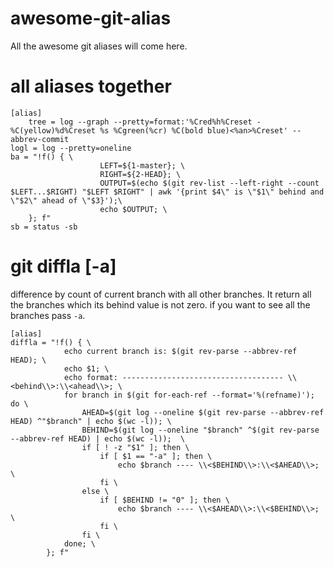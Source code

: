 # awesome-git-alias
All the awesome git aliases will come here.

# all aliases together

    [alias]
        tree = log --graph --pretty=format:'%Cred%h%Creset -%C(yellow)%d%Creset %s %Cgreen(%cr) %C(bold blue)<%an>%Creset' --abbrev-commit
	logl = log --pretty=oneline
	ba = "!f() { \
		                LEFT=${1-master}; \
		                RIGHT=${2-HEAD}; \
		                OUTPUT=$(echo $(git rev-list --left-right --count $LEFT...$RIGHT) "$LEFT $RIGHT" | awk '{print $4\" is \"$1\" behind and \"$2\" ahead of \"$3}');\
		                echo $OUTPUT; \
		}; f"
	sb = status -sb

# git diffla [-a]
difference by count of current branch with all other branches. It return all the branches which its behind value is not zero. if you want to see all the branches pass `-a`.

    [alias]
	diffla = "!f() { \
				echo current branch is: $(git rev-parse --abbrev-ref HEAD); \
				echo $1; \
				echo format: ------------------------------------ \\<behind\\>:\\<ahead\\>; \
				for branch in $(git for-each-ref --format='%(refname)'); do \
					AHEAD=$(git log --oneline $(git rev-parse --abbrev-ref HEAD) ^"$branch" | echo $(wc -l)); \
					BEHIND=$(git log --oneline "$branch" ^$(git rev-parse --abbrev-ref HEAD) | echo $(wc -l));  \
					if [ ! -z "$1" ]; then \
						if [ $1 == "-a" ]; then \
							echo $branch ---- \\<$BEHIND\\>:\\<$AHEAD\\>; \
						fi \
					else \
						if [ $BEHIND != "0" ]; then \
							echo $branch ---- \\<$AHEAD\\>:\\<$BEHIND\\>; \
						fi \
					fi \
				done; \
			}; f"

